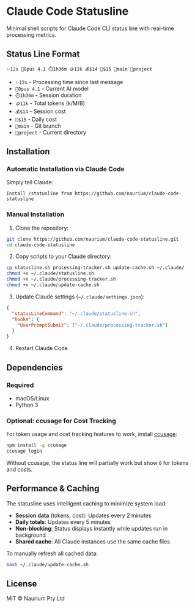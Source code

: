 # Claude Code Statusline

Minimal shell scripts for Claude Code CLI status line with real-time processing metrics.

## Status Line Format

```
✨12s 🤖Opus 4.1 ⏱️1h36m 🪙11k 💰$14 📅$15 🌿main 📁project
```

- `✨12s` - Processing time since last message
- `🤖Opus 4.1` - Current AI model
- `⏱️1h36m` - Session duration
- `🪙11k` - Total tokens (k/M/B)
- `💰$14` - Session cost
- `📅$15` - Daily cost
- `🌿main` - Git branch
- `📁project` - Current directory

## Installation

### Automatic Installation via Claude Code

Simply tell Claude: 
```
Install /statusline from https://github.com/naurium/claude-code-statusline
```

### Manual Installation

1. Clone the repository:
```bash
git clone https://github.com/naurium/claude-code-statusline.git
cd claude-code-statusline
```

2. Copy scripts to your Claude directory:
```bash
cp statusline.sh processing-tracker.sh update-cache.sh ~/.claude/
chmod +x ~/.claude/statusline.sh
chmod +x ~/.claude/processing-tracker.sh
chmod +x ~/.claude/update-cache.sh
```

3. Update Claude settings (`~/.claude/settings.json`):
```json
{
  "statusLineCommand": "~/.claude/statusline.sh",
  "hooks": {
    "UserPromptSubmit": ["~/.claude/processing-tracker.sh"]
  }
}
```

4. Restart Claude Code

## Dependencies

### Required
- macOS/Linux
- Python 3

### Optional: ccusage for Cost Tracking

For token usage and cost tracking features to work, install [ccusage](https://github.com/bradleybonitatibus/ccusage):

```bash
npm install -g ccusage
ccusage login
```

Without ccusage, the status line will partially work but show `0` for tokens and costs.

## Performance & Caching

The statusline uses intelligent caching to minimize system load:

- **Session data** (tokens, cost): Updates every 2 minutes
- **Daily totals**: Updates every 5 minutes  
- **Non-blocking**: Status displays instantly while updates run in background
- **Shared cache**: All Claude instances use the same cache files

To manually refresh all cached data:

```bash
bash ~/.claude/update-cache.sh
```

## License

MIT © Naurium Pty Ltd